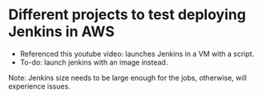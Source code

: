 # Different projects to test deploying Jenkins in AWS
- Referenced this youtube video: launches Jenkins in a VM with a script.
- To-do: launch jenkins with an image instead.

Note: Jenkins size needs to be large enough for the jobs, otherwise, will experience issues.